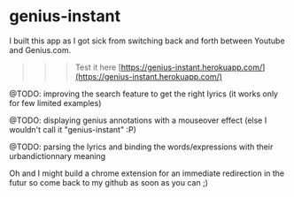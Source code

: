 # genius-instant

I built this app as I got sick from switching back and forth between Youtube and Genius.com.

>>>Test it here [https://genius-instant.herokuapp.com/](https://genius-instant.herokuapp.com/)

@TODO: improving the search feature to get the right lyrics (it works only for few limited examples)

@TODO: displaying genius annotations with a mouseover effect (else I wouldn't call it "genius-instant" :P)

@TODO: parsing the lyrics and binding the words/expressions with their urbandictionnary meaning

Oh and I might build a chrome extension for an immediate redirection in the futur so come back to my github as soon as you can ;)


